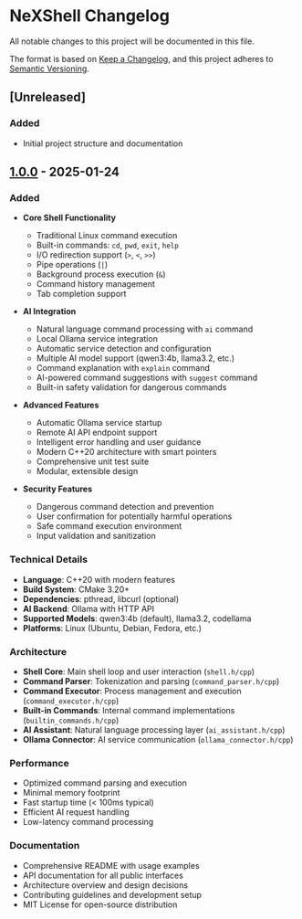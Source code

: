 # NeXShell Changelog

All notable changes to this project will be documented in this file.

The format is based on [Keep a Changelog](https://keepachangelog.com/en/1.0.0/),
and this project adheres to [Semantic Versioning](https://semver.org/spec/v2.0.0.html).

## [Unreleased]

### Added
- Initial project structure and documentation

## [1.0.0] - 2025-01-24

### Added
- **Core Shell Functionality**
  - Traditional Linux command execution
  - Built-in commands: `cd`, `pwd`, `exit`, `help`
  - I/O redirection support (`>`, `<`, `>>`)
  - Pipe operations (`|`)
  - Background process execution (`&`)
  - Command history management
  - Tab completion support

- **AI Integration**
  - Natural language command processing with `ai` command
  - Local Ollama service integration
  - Automatic service detection and configuration
  - Multiple AI model support (qwen3:4b, llama3.2, etc.)
  - Command explanation with `explain` command
  - AI-powered command suggestions with `suggest` command
  - Built-in safety validation for dangerous commands

- **Advanced Features**
  - Automatic Ollama service startup
  - Remote AI API endpoint support
  - Intelligent error handling and user guidance
  - Modern C++20 architecture with smart pointers
  - Comprehensive unit test suite
  - Modular, extensible design

- **Security Features**
  - Dangerous command detection and prevention
  - User confirmation for potentially harmful operations
  - Safe command execution environment
  - Input validation and sanitization

### Technical Details
- **Language**: C++20 with modern features
- **Build System**: CMake 3.20+
- **Dependencies**: pthread, libcurl (optional)
- **AI Backend**: Ollama with HTTP API
- **Supported Models**: qwen3:4b (default), llama3.2, codellama
- **Platforms**: Linux (Ubuntu, Debian, Fedora, etc.)

### Architecture
- **Shell Core**: Main shell loop and user interaction (`shell.h/cpp`)
- **Command Parser**: Tokenization and parsing (`command_parser.h/cpp`)
- **Command Executor**: Process management and execution (`command_executor.h/cpp`)
- **Built-in Commands**: Internal command implementations (`builtin_commands.h/cpp`)
- **AI Assistant**: Natural language processing layer (`ai_assistant.h/cpp`)
- **Ollama Connector**: AI service communication (`ollama_connector.h/cpp`)

### Performance
- Optimized command parsing and execution
- Minimal memory footprint
- Fast startup time (< 100ms typical)
- Efficient AI request handling
- Low-latency command processing

### Documentation
- Comprehensive README with usage examples
- API documentation for all public interfaces
- Architecture overview and design decisions
- Contributing guidelines and development setup
- MIT License for open-source distribution

[1.0.0]: https://github.com/yourusername/NeXShell/releases/tag/v1.0.0

